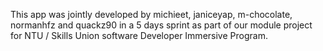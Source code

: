 This app was jointly developed by michieet, janiceyap, m-chocolate, normanhfz and quackz90 in a 5 days sprint as part of our module project for NTU / Skills Union software Developer Immersive Program.

